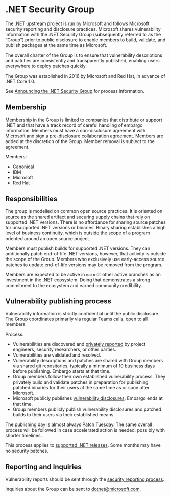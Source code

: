 # .NET Security Group

The .NET upstream project is run by Microsoft and follows Microsoft security reporting and disclosure practices. Microsoft shares vulnerability information with the .NET Security Group (subsequently referred to as the “Group”) prior to public disclosure to enable members to build, validate, and publish packages at the same time as Microsoft.

The overall charter of the Group is to ensure that vulnerability descriptions and patches are consistently and transparently published, enabling users everywhere to deploy patches quickly.

The Group was established in 2016 by Microsoft and Red Hat, in advance of .NET Core 1.0.

See [Announcing the .NET Security Group](https://devblogs.microsoft.com/dotnet/announcing-dotnet-security-group/) for process information.

## Membership

Membership in the Group is limited to companies that distribute or support .NET and that have a track record of careful handling of embargo information. Members must have a non-disclosure agreement with Microsoft and sign a [pre-disclosure collaboration agreement](./dotnet-security-group-agreement.md). Members are added at the discretion of the Group. Member removal is subject to the agreement.

Members:

-	Canonical
-	IBM
-	Microsoft
-	Red Hat

## Responsibilities

The group is modelled on common open source practices. It is oriented on source as the shared artifact and securing supply chains that rely on supported .NET versions. There is no affordance for sharing source patches for unsupported .NET versions or binaries. Binary sharing establishes a high level of business continuity, which is outside the scope of a program oriented around an open source project.

Members must publish builds for supported .NET versions. They can additionally patch end-of-life .NET versions, however, that activity is outside the scope of the Group. Members who exclusively use early-access source patches to update end-of-life versions may be removed from the program.

Members are expected to be active in `main` or other active branches as an investment in the .NET ecosystem. Doing that demonstrates a strong commitment to the ecosystem and earned community credibility. 

## Vulnerability publishing process

Vulnerability information is strictly confidential until the public disclosure. The Group coordinates primarily via regular Teams calls, open to all members.

Process:

- Vulnerabilities are discovered and [privately reported](https://github.com/dotnet/runtime/blob/main/README.md#reporting-security-issues-and-security-bugs) by project engineers, security researchers, or other parties.
- Vulnerabilities are validated and resolved.
- Vulnerability descriptions and patches are shared with Group members via shared git repositories, typically a minimum of 10 business days before publishing. Embargo starts at that time.
- Group members follow their own established vulnerability process. They privately build and validate patches in preparation for publishing patched binaries for their users at the same time as or soon after Microsoft.
- Microsoft publicly publishes [vulnerability disclosures](https://github.com/dotnet/announcements/issues?q=is%3Aissue+is%3Aopen+label%3ASecurity). Embargo ends at that time.
- Group members publicly publish vulnerability disclosures and patched builds to their users via their established means.

The publishing day is almost always [Patch Tuesday](https://en.wikipedia.org/wiki/Patch_Tuesday). The same overall process will be followed in case accelerated action is needed, possibly with shorter timelines.

This process applies to [supported .NET releases](https://github.com/dotnet/core/blob/main/releases.md). Some months may have no security patches.

## Reporting and inquiries

Vulnerability reports should be sent through the [security reporting process](https://github.com/dotnet/runtime/blob/main/README.md#reporting-security-issues-and-security-bugs).

Inquiries about the Group can be sent to [dotnet@microsoft.com](mailto:dotnet@microsoft.com). 
